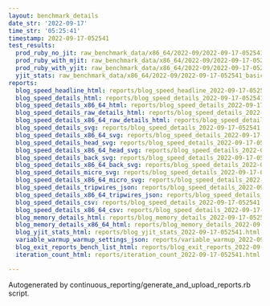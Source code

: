 ```yaml
---
layout: benchmark_details
date_str: '2022-09-17'
time_str: '05:25:41'
timestamp: 2022-09-17-052541
test_results:
  prod_ruby_no_jit: raw_benchmark_data/x86_64/2022-09/2022-09-17-052541_basic_benchmark_prod_ruby_no_jit.json
  prod_ruby_with_mjit: raw_benchmark_data/x86_64/2022-09/2022-09-17-052541_basic_benchmark_prod_ruby_with_mjit.json
  prod_ruby_with_yjit: raw_benchmark_data/x86_64/2022-09/2022-09-17-052541_basic_benchmark_prod_ruby_with_yjit.json
  yjit_stats: raw_benchmark_data/x86_64/2022-09/2022-09-17-052541_basic_benchmark_yjit_stats.json
reports:
  blog_speed_headline_html: reports/blog_speed_headline_2022-09-17-052541.html
  blog_speed_details_html: reports/blog_speed_details_2022-09-17-052541.html
  blog_speed_details_x86_64_html: reports/blog_speed_details_2022-09-17-052541.x86_64.html
  blog_speed_details_raw_details_html: reports/blog_speed_details_2022-09-17-052541.raw_details.html
  blog_speed_details_x86_64_raw_details_html: reports/blog_speed_details_2022-09-17-052541.x86_64.raw_details.html
  blog_speed_details_svg: reports/blog_speed_details_2022-09-17-052541.svg
  blog_speed_details_x86_64_svg: reports/blog_speed_details_2022-09-17-052541.x86_64.svg
  blog_speed_details_head_svg: reports/blog_speed_details_2022-09-17-052541.head.svg
  blog_speed_details_x86_64_head_svg: reports/blog_speed_details_2022-09-17-052541.x86_64.head.svg
  blog_speed_details_back_svg: reports/blog_speed_details_2022-09-17-052541.back.svg
  blog_speed_details_x86_64_back_svg: reports/blog_speed_details_2022-09-17-052541.x86_64.back.svg
  blog_speed_details_micro_svg: reports/blog_speed_details_2022-09-17-052541.micro.svg
  blog_speed_details_x86_64_micro_svg: reports/blog_speed_details_2022-09-17-052541.x86_64.micro.svg
  blog_speed_details_tripwires_json: reports/blog_speed_details_2022-09-17-052541.tripwires.json
  blog_speed_details_x86_64_tripwires_json: reports/blog_speed_details_2022-09-17-052541.x86_64.tripwires.json
  blog_speed_details_csv: reports/blog_speed_details_2022-09-17-052541.csv
  blog_speed_details_x86_64_csv: reports/blog_speed_details_2022-09-17-052541.x86_64.csv
  blog_memory_details_html: reports/blog_memory_details_2022-09-17-052541.html
  blog_memory_details_x86_64_html: reports/blog_memory_details_2022-09-17-052541.x86_64.html
  blog_yjit_stats_html: reports/blog_yjit_stats_2022-09-17-052541.html
  variable_warmup_warmup_settings_json: reports/variable_warmup_2022-09-17-052541.warmup_settings.json
  blog_exit_reports_bench_list_html: reports/blog_exit_reports_2022-09-17-052541.bench_list.html
  iteration_count_html: reports/iteration_count_2022-09-17-052541.html

---
```

Autogenerated by continuous_reporting/generate_and_upload_reports.rb script.
